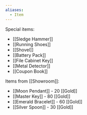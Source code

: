```yaml
---
aliases:
  - Item
---
```


Special items:
- [[Sledge Hammer]]
- [[Running Shoes]]
- [[Shovel]]
- [[Battery Pack]]
- [[File Cabinet Key]]
- [[Metal Detector]]
- [[Coupon Book]]

Items from [[Showroom]]:
- [[Moon Pendant]] - 20 [[Gold]]
- [[Master Key]] - 80 [[Gold]]
- [[Emerald Bracelet]] - 60 [[Gold]]
- [[Silver Spoon]] - 30 [[Gold]]